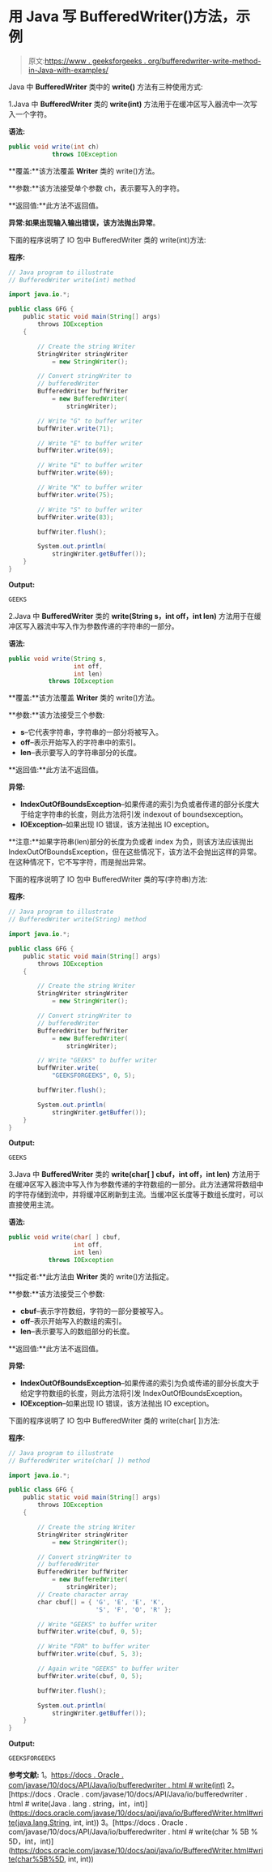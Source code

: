 # 用 Java 写 BufferedWriter()方法，示例

> 原文:[https://www . geeksforgeeks . org/bufferedwriter-write-method-in-Java-with-examples/](https://www.geeksforgeeks.org/bufferedwriter-write-method-in-java-with-examples/)

Java 中 **BufferedWriter** 类中的 **write()** 方法有三种使用方式:

1.Java 中 **BufferedWriter** 类的 **write(int)** 方法用于在缓冲区写入器流中一次写入一个字符。

**语法:**

```java
public void write(int ch)
            throws IOException

```

**覆盖:**该方法覆盖 **Writer** 类的 write()方法。

**参数:**该方法接受单个参数 ch，表示要写入的字符。

**返回值:**此方法不返回值。

**异常:**如果出现输入输出错误，该方法抛出**异常**。

下面的程序说明了 IO 包中 BufferedWriter 类的 write(int)方法:

**程序:**

```java
// Java program to illustrate
// BufferedWriter write(int) method

import java.io.*;

public class GFG {
    public static void main(String[] args)
        throws IOException
    {

        // Create the string Writer
        StringWriter stringWriter
            = new StringWriter();

        // Convert stringWriter to
        // bufferedWriter
        BufferedWriter buffWriter
            = new BufferedWriter(
                stringWriter);

        // Write "G" to buffer writer
        buffWriter.write(71);

        // Write "E" to buffer writer
        buffWriter.write(69);

        // Write "E" to buffer writer
        buffWriter.write(69);

        // Write "K" to buffer writer
        buffWriter.write(75);

        // Write "S" to buffer writer
        buffWriter.write(83);

        buffWriter.flush();

        System.out.println(
            stringWriter.getBuffer());
    }
}
```

**Output:**

```java
GEEKS

```

2.Java 中 **BufferedWriter** 类的 **write(String s，int off，int len)** 方法用于在缓冲区写入器流中写入作为参数传递的字符串的一部分。

**语法:**

```java
public void write(String s,
                  int off,
                  int len)
           throws IOException

```

**覆盖:**该方法覆盖 **Writer** 类的 write()方法。

**参数:**该方法接受三个参数:

*   **s**–它代表字符串，字符串的一部分将被写入。
*   **off**–表示开始写入的字符串中的索引。
*   **len**–表示要写入的字符串部分的长度。

**返回值:**此方法不返回值。

**异常:**

*   **IndexOutOfBoundsException**–如果传递的索引为负或者传递的部分长度大于给定字符串的长度，则此方法将引发 indexout of boundsexception。
*   **IOException**–如果出现 IO 错误，该方法抛出 IO exception。

**注意:**如果字符串(len)部分的长度为负或者 index 为负，则该方法应该抛出 IndexOutOfBoundsException，但在这些情况下，该方法不会抛出这样的异常。在这种情况下，它不写字符，而是抛出异常。

下面的程序说明了 IO 包中 BufferedWriter 类的写(字符串)方法:

**程序:**

```java
// Java program to illustrate
// BufferedWriter write(String) method

import java.io.*;

public class GFG {
    public static void main(String[] args)
        throws IOException
    {

        // Create the string Writer
        StringWriter stringWriter
            = new StringWriter();

        // Convert stringWriter to
        // bufferedWriter
        BufferedWriter buffWriter
            = new BufferedWriter(
                stringWriter);

        // Write "GEEKS" to buffer writer
        buffWriter.write(
            "GEEKSFORGEEKS", 0, 5);

        buffWriter.flush();

        System.out.println(
            stringWriter.getBuffer());
    }
}
```

**Output:**

```java
GEEKS

```

3.Java 中 **BufferedWriter** 类的 **write(char[ ] cbuf，int off，int len)** 方法用于在缓冲区写入器流中写入作为参数传递的字符数组的一部分。此方法通常将数组中的字符存储到流中，并将缓冲区刷新到主流。当缓冲区长度等于数组长度时，可以直接使用主流。

**语法:**

```java
public void write(char[ ] cbuf,
                  int off,
                  int len)
           throws IOException

```

**指定者:**此方法由 **Writer** 类的 write()方法指定。

**参数:**该方法接受三个参数:

*   **cbuf**–表示字符数组，字符的一部分要被写入。
*   **off**–表示开始写入的数组的索引。
*   **len**–表示要写入的数组部分的长度。

**返回值:**此方法不返回值。

**异常:**

*   **IndexOutOfBoundsException**–如果传递的索引为负或传递的部分长度大于给定字符数组的长度，则此方法将引发 IndexOutOfBoundsException。
*   **IOException**–如果出现 IO 错误，该方法抛出 IO exception。

下面的程序说明了 IO 包中 BufferedWriter 类的 write(char[ ])方法:

**程序:**

```java
// Java program to illustrate
// BufferedWriter write(char[ ]) method

import java.io.*;

public class GFG {
    public static void main(String[] args)
        throws IOException
    {

        // Create the string Writer
        StringWriter stringWriter
            = new StringWriter();

        // Convert stringWriter to
        // bufferedWriter
        BufferedWriter buffWriter
            = new BufferedWriter(
                stringWriter);
        // Create character array
        char cbuf[] = { 'G', 'E', 'E', 'K',
                        'S', 'F', 'O', 'R' };

        // Write "GEEKS" to buffer writer
        buffWriter.write(cbuf, 0, 5);

        // Write "FOR" to buffer writer
        buffWriter.write(cbuf, 5, 3);

        // Again write "GEEKS" to buffer writer
        buffWriter.write(cbuf, 0, 5);

        buffWriter.flush();

        System.out.println(
            stringWriter.getBuffer());
    }
}
```

**Output:**

```java
GEEKSFORGEEKS

```

**参考文献:**
1。[https://docs . Oracle . com/javase/10/docs/API/Java/io/bufferedwriter . html # write(int)](https://docs.oracle.com/javase/10/docs/api/java/io/BufferedWriter.html#write(int))
2。[https://docs . Oracle . com/javase/10/docs/API/Java/io/bufferedwriter . html # write(Java . lang . string，int，int)](https://docs.oracle.com/javase/10/docs/api/java/io/BufferedWriter.html#write(java.lang.String, int, int))
3。[https://docs . Oracle . com/javase/10/docs/API/Java/io/bufferedwriter . html # write(char % 5B % 5D，int，int)](https://docs.oracle.com/javase/10/docs/api/java/io/BufferedWriter.html#write(char%5B%5D, int, int))